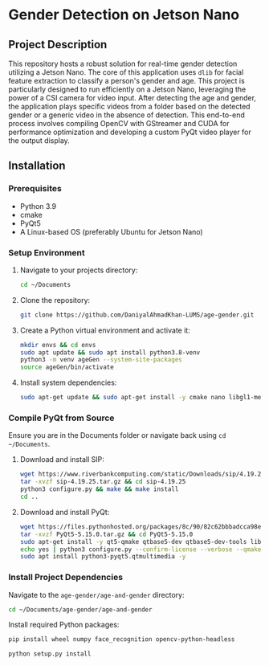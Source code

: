 # Gender Detection on Jetson Nano

## Project Description
This repository hosts a robust solution for real-time gender detection utilizing a Jetson Nano. The core of this application uses `dlib` for facial feature extraction to classify a person's gender and age. This project is particularly designed to run efficiently on a Jetson Nano, leveraging the power of a CSI camera for video input. After detecting the age and gender, the application plays specific videos from a folder based on the detected gender or a generic video in the absence of detection. This end-to-end process involves compiling OpenCV with GStreamer and CUDA for performance optimization and developing a custom PyQt video player for the output display.

## Installation

### Prerequisites
- Python 3.9
- cmake
- PyQt5
- A Linux-based OS (preferably Ubuntu for Jetson Nano)

### Setup Environment
1. Navigate to your projects directory:
    ```bash
    cd ~/Documents
    ```
2. Clone the repository:
    ```bash
    git clone https://github.com/DaniyalAhmadKhan-LUMS/age-gender.git
    ```
3. Create a Python virtual environment and activate it:
    ```bash
    mkdir envs && cd envs
    sudo apt update && sudo apt install python3.8-venv
    python3 -m venv ageGen --system-site-packages
    source ageGen/bin/activate
    ```
4. Install system dependencies:
    ```bash
    sudo apt-get update && sudo apt-get install -y cmake nano libgl1-mesa-glx build-essential python3-dev python3-pip python3-pyqt5.qtsvg python3-pyqt5.qtwebkit
    ```

### Compile PyQt from Source
Ensure you are in the Documents folder or navigate back using `cd ~/Documents`.
1. Download and install SIP:
    ```bash
    wget https://www.riverbankcomputing.com/static/Downloads/sip/4.19.25/sip-4.19.25.tar.gz
    tar -xvzf sip-4.19.25.tar.gz && cd sip-4.19.25
    python3 configure.py && make && make install
    cd ..
    ```
2. Download and install PyQt:
    ```bash
    wget https://files.pythonhosted.org/packages/8c/90/82c62bbbadcca98e8c6fa84f1a638de1ed1c89e85368241e9cc43fcbc320/PyQt5-5.15.0.tar.gz
    tar -xvzf PyQt5-5.15.0.tar.gz && cd PyQt5-5.15.0
    sudo apt-get install -y qt5-qmake qtbase5-dev qtbase5-dev-tools libqt5svg5-dev libqt5webenginewidgets5 libqt5webchannel5-dev qtwebengine5-dev
    echo yes | python3 configure.py --confirm-license --verbose --qmake /usr/lib/aarch64-linux-gnu/qt5/bin/qmake
    sudo apt install python3-pyqt5.qtmultimedia -y
    ```

### Install Project Dependencies
Navigate to the `age-gender/age-and-gender` directory:
```bash
cd ~/Documents/age-gender/age-and-gender
```
Install required Python packages:
```bash
pip install wheel numpy face_recognition opencv-python-headless
```
```bash
python setup.py install
```
